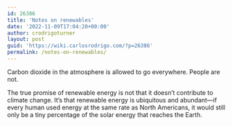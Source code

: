 ```yaml
---
id: 26386
title: 'Notes on renewables'
date: '2022-11-09T17:04:20+00:00'
author: crodrigoturner
layout: post
guid: 'https://wiki.carlosrodrigo.com/?p=26386'
permalink: /notes-on-renewables/
---
```


Carbon dioxide in the atmosphere is allowed to go everywhere. People are not.

The true promise of renewable energy is not that it doesn’t contribute to climate change. It’s that renewable energy is ubiquitous and abundant—if every human used energy at the same rate as North Americans, it would still only be a tiny percentage of the solar energy that reaches the Earth.